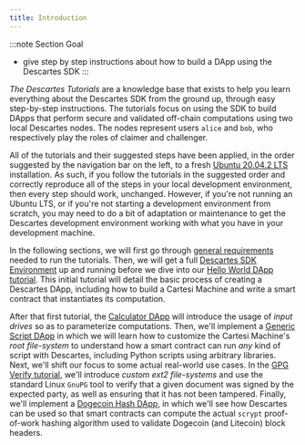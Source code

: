 ```yaml
---
title: Introduction
---
```


:::note Section Goal
- give step by step instructions about how to build a DApp using the Descartes SDK
:::


*The Descartes Tutorials* are a knowledge base that exists to help you learn everything about the Descartes SDK from the ground up, through easy step-by-step instructions. The tutorials focus on using the SDK to build DApps that perform secure and validated off-chain computations using two local Descartes nodes. The nodes represent users `alice` and `bob`, who respectively play the roles of claimer and challenger.

All of the tutorials and their suggested steps have been applied, in the order suggested by the navigation bar on the left, to a fresh [Ubuntu 20.04.2 LTS](http://releases.ubuntu.com/20.04/) installation. As such, if you follow the tutorials in the suggested order and correctly reproduce all of the steps in your local development environment, then every step should work, unchanged. However, if you're not running an Ubuntu LTS, or if you're not starting a development environment from scratch, you may need to do a bit of adaptation or maintenance to get the Descartes development environment working with what you have in your development machine.

In the following sections, we will first go through [general requirements](../tutorials/requirements) needed to run the tutorials. Then, we will get a full [Descartes SDK Environment](../tutorials/descartes-env) up and running before we dive into our [Hello World DApp tutorial](../tutorials/helloworld/create-project). This initial tutorial will detail the basic process of creating a Descartes DApp, including how to build a Cartesi Machine and write a smart contract that instantiates its computation.

After that first tutorial, the [Calculator DApp](../tutorials/calculator/create-project) will introduce the usage of *input drives* so as to parameterize computations. Then, we'll implement a [Generic Script DApp](../tutorials/generic-script/create-project/) in which we will learn how to customize the Cartesi Machine's *root file-system* to understand how a smart contract can run *any* kind of script with Descartes, including Python scripts using arbitrary libraries. Next, we'll shift our focus to some actual real-world use cases. In the [GPG Verify tutorial](../tutorials/generic-script/create-project), we'll introduce *custom ext2 file-systems* and use the standard Linux `GnuPG` tool to verify that a given document was signed by the expected party, as well as ensuring that it has not been tampered. Finally, we'll implement a [Dogecoin Hash DApp](../tutorials/dogecoin-hash/create-project), in which we'll see how Descartes can be used so that smart contracts can compute the actual `scrypt` proof-of-work hashing algorithm used to validate Dogecoin (and Litecoin) block headers.

